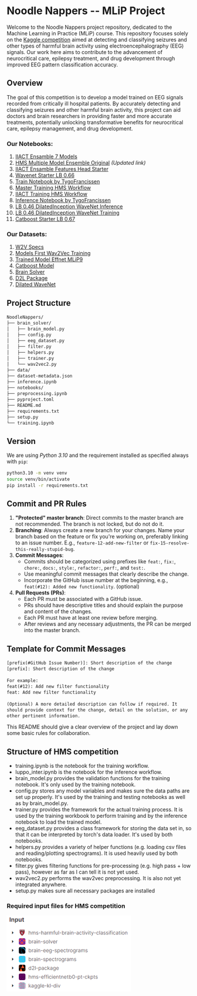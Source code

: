 # Noodle Nappers -- MLiP Project

Welcome to the Noodle Nappers project repository, dedicated to the Machine Learning in Practice (MLiP) course. This repository focuses solely on the [Kaggle competition](https://www.kaggle.com/competitions/hms-harmful-brain-activity-classification) aimed at detecting and classifying seizures and other types of harmful brain activity using electroencephalography (EEG) signals. Our work here aims to contribute to the advancement of neurocritical care, epilepsy treatment, and drug development through improved EEG pattern classification accuracy.

## Overview

The goal of this competition is to develop a model trained on EEG signals recorded from critically ill hospital patients. By accurately detecting and classifying seizures and other harmful brain activity, this project can aid doctors and brain researchers in providing faster and more accurate treatments, potentially unlocking transformative benefits for neurocritical care, epilepsy management, and drug development.

### Our Notebooks:

1. [IIACT Ensamble 7 Models](https://www.kaggle.com/code/luepoe/iiact-ensamble-7-models)
2. [HMS Multiple Model Ensemble Original](https://www.kaggle.com/code/luepoe/hms-multiple-model-ensemble-4-notebooks-19b844) _(Updated link)_
3. [IIACT Ensamble Features Head Starter](https://www.kaggle.com/code/luepoe/iiact-ensamble-features-head-starter)
4. [Wavenet Starter LB 0.66](https://www.kaggle.com/code/luepoe/wavenet-starter-lb-0-66)
5. [Train Notebook by TygoFrancissen](https://www.kaggle.com/code/tygofrancissen/train-notebook)
6. [Master Training HMS Workflow](https://www.kaggle.com/code/luepoe/master-training-hms-workflow)
7. [IIACT Training HMS Workflow](https://www.kaggle.com/code/luepoe/iiact-training-hms-workflow)
8. [Inference Notebook by TygoFrancissen](https://www.kaggle.com/code/tygofrancissen/inference-notebook)
9. [LB 0.46 DilatedInception WaveNet Inference](https://www.kaggle.com/code/luepoe/lb-0-46-dilatedinception-wavenet-inference)
10. [LB 0.46 DilatedInception WaveNet Training](https://www.kaggle.com/code/luepoe/lb-0-46-dilatedinception-wavenet-training)
11. [Catboost Starter LB 0.67](https://www.kaggle.com/code/luepoe/catboost-starter-lb-0-67)

### Our Datasets:

1. [W2V Specs](https://www.kaggle.com/datasets/dickblankvoort/w2v-specs)
2. [Models First Wav2Vec Training](https://www.kaggle.com/datasets/dickblankvoort/models-first-wav2vec-training)
3. [Trained Model Effnet MLiP9](https://www.kaggle.com/datasets/tygofrancissen/trained-model-effnet-mlip9)
4. [Catboost Model](https://www.kaggle.com/datasets/luepoe/catboost-model)
5. [Brain Solver](https://www.kaggle.com/datasets/luepoe/brain-solver)
6. [D2L Package](https://www.kaggle.com/datasets/tygofrancissen/d2l-package)
7. [Dilated WaveNet](https://www.kaggle.com/datasets/luepoe/dilated-wavenet)

## Project Structure

```
NoodleNappers/
├── brain_solver/
│   ├── brain_model.py
│   ├── config.py
│   ├── eeg_dataset.py
│   ├── filter.py
│   ├── helpers.py
│   ├── trainer.py
│   └── wav2vec2.py
├── data/
├── dataset-metadata.json
├── inference.ipynb
├── notebooks/
├── preprocessing.ipynb
├── pyproject.toml
├── README.md
├── requirements.txt
├── setup.py
└── training.ipynb
```

## Version

We are using _Python 3.10_ and the requirement installed as specified always with `pip`:

```bash
python3.10 -m venv venv
source venv/bin/activate
pip install -r requirements.txt
```

## Commit and PR Rules

1. **"Protected" master branch**: Direct commits to the master branch are not recommended. The branch is not locked, but do not do it.
2. **Branching**: Always create a new branch for your changes. Name your branch based on the feature or fix you're working on, preferably linking to an issue number. E.g., `feature-12-add-new-filter` or `fix-15-resolve-this-really-stupid-bug`.
3. **Commit Messages**:
   - Commits should be categorized using prefixes like `feat:`, `fix:`, `chore:`, `docs:`, `style:`, `refactor:`, `perf:`, and `test:`.
   - Use meaningful commit messages that clearly describe the change.
   - Incorporate the GitHub issue number at the beginning, e.g., `feat(#12): Added new functionality`. (optional)
4. **Pull Requests (PRs)**:
   - Each PR must be associated with a GitHub issue.
   - PRs should have descriptive titles and should explain the purpose and content of the changes.
   - Each PR must have at least one review before merging.
   - After reviews and any necessary adjustments, the PR can be merged into the master branch.

## Template for Commit Messages

```
[prefix(#GitHub Issue Number)]: Short description of the change
[prefix]: Short description of the change

For example:
feat(#12): Add new filter functionality
feat: Add new filter functionality

(Optional) A more detailed description can follow if required. It should provide context for the change, detail on the solution, or any other pertinent information.
```

This README should give a clear overview of the project and lay down some basic rules for collaboration.

## Structure of HMS competition

- training.ipynb is the notebook for the training workflow.
- luppo_inter.ipynb is the notebook for the inference workflow.
- brain_model.py provides the validation functions for the training notebook. It's only used by the training notebook.
- config.py stores any model variables and makes sure the data paths are set up properly. It's used by the training and testing notebooks as well as by brain_model.py.
- trainer.py provides the framework for the actual training process. It is used by the training workbook to perform training and by the inference notebook to load the trained model.
- eeg_dataset.py provides a class framework for storing the data set in, so that it can be interpreted by torch's data loader. It's used by both notebooks.
- helpers.py provides a variety of helper functions (e.g. loading csv files and reading/plotting spectrograms). It is used heavily used by both notebooks.
- filter.py gives filtering functions for pre-processing (e.g. high pass + low pass), however as far as I can tell it is not yet used.
- wav2vec2.py performs the wav2vec preprocessing. It is also not yet integrated anywhere.
- setup.py makes sure all necessary packages are installed

### Required input files for HMS competition

![alt text](image.png)
